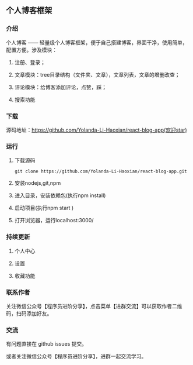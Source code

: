 ## 个人博客框架
### 介绍
个人博客 —— 轻量级个人博客框架，便于自己搭建博客，界面干净，使用简单，配置方便。涉及模块：

1. 注册、登录；

2. 文章模块：tree目录结构（文件夹、文章），文章列表，文章的增删改查；

3. 评论模块：给博客添加评论，点赞，踩；

4. 搜索功能

### 下载
   源码地址：https://github.com/Yolanda-Li-Haoxian/react-blog-app(欢迎star)
### 运行
1. 下载源码
    
       git clone https://github.com/Yolanda-Li-Haoxian/react-blog-app.git

2. 安装nodejs,git,npm

3. 进入目录，安装依赖包(执行npm install)

4. 启动项目(执行npm start )

5. 打开浏览器，运行localhost:3000/
### 持续更新
1. 个人中心

2. 设置

3. 收藏功能

### 联系作者
关注微信公众号【程序员进阶分享】，点击菜单【进群交流】可以获取作者二维码，扫码添加好友。
### 交流
有问题直接在 github issues 提交。

或者关注微信公众号【程序员进阶分享】，进群一起交流学习。


